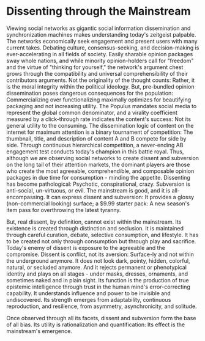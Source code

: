 # Dissenting through the Mainstream

Viewing social networks as gigantic social information dissemination and
synchronization machines makes understanding today's zeitgeist palpable. The
networks economically seek engagement and present users with many current
takes. Debating culture, consensus-seeking, and decision-making is
ever-accelerating in all fields of society. Easily sharable opinion packages
sway whole nations, and while minority opinion-holders call for "freedom" and
the virtue of "thinking for yourself," the network's argument chest grows
through the compatibility and universal comprehensibility of their contributors
arguments. Not the originality of the thought counts: Rather, it is the moral
integrity within the political ideology. But, pre-bundled opinion dissemination
poses dangerous consequences for the population: Commercializing over
functionalizing maximally optimizes for beautifying packaging and not
increasing utility. The Populus mandates social media to represent the global
common denominator, and a virality coefficient measured by a click-through rate
indicates the content's success: Not its general utility to the consuming.
The dissemination logic of content on the internet for maximum attention is a
binary tournament of competition: The thumbnail, title, and description of
content A and B compete for side by side. Through continuous hierarchical
competition, a never-ending AB engagement test conducts today's champion in
this battle royal. Thus, although we are observing social networks to create
dissent and subversion on the long tail of their attention markets, the
dominant players are those who create the most agreeable, comprehendible, and
composable opinion packages in due time for consumption - minding the appetite.
Dissenting has become pathological: Psychotic, conspirational, crazy.
Subversion is anti-social, un-virtuous, or evil. The mainstream is good, and it
is all-encompassing. It can express dissent and subversion: It provides a
glossy (non-commercial looking) surface; a $9.99 starter pack: A new season's
item pass for overthrowing the latest tyranny.

But, real dissent, by definition, cannot exist within the mainstream. Its
existence is created through distinction and seclusion. It is maintained
through careful curation, debate, selective consumption, and lifestyle. It has
to be created not only through consumption but through play and sacrifice.
Today's enemy of dissent is exposure to the agreeable and the compromise.
Dissent is conflict, not its aversion: Surface-ly and not within the
underground anymore. It does not look dark, pointy, hidden, colorful, natural,
or secluded anymore. And it rejects permanent or phenotypical identity and
plays on all stages - under masks, dresses, ornaments, and sometimes naked and
in plain sight. Its function is the production of true epistemic intelligence
through trust in the human mind's error-correcting capability. It understands
influence and power to be invisible and undiscovered. Its strength emerges from
adaptability, continuous reproduction, and resilience, from asymmetry,
asynchronicity, and solitude.

Once observed through all its facets, dissent and subversion form the base of
all bias. Its utility is rationalization and quantification: Its effect is the
mainstream's emergence.
